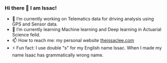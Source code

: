 ### Hi there 👋 I am Issac!

- 🔭 I’m currently working on Telematics data for driving analysis using GPS and Sensor data.
- 🌱 I’m currently learning Machine learning and Deep learning in Actuarial Science feild.
- 📫 How to reach me: my personal website [theissaclee.com](theissaclee.com)
- ⚡ Fun fact: I use double "s" for my English name Issac. When I made my name Isaac has grammatically wrong name. 
